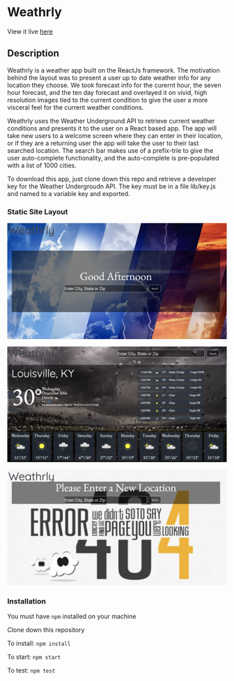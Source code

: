 # Weathrly

View it live [here](http://weathrly-pm.surge.sh/)

## Description

Weathrly is a weather app built on the ReactJs framework. The motivation behind the layout was to present a user up to date weather info for any location they choose. We took forecast info for the curernt hour, the seven hour forecast, and the ten day forecast and overlayed it on vivid, high resolution images tied to the current condition to give the user a more visceral feel for the current weather conditions. 

Weathrly uses the Weather Underground API to retrieve current weather conditions and presents it to the user on a React based app. The app will take new users to a welcome screen where they can enter in their location, or if they are a returning user the app will take the user to their last searched location. The search bar makes use of a prefix-trie to give the user auto-complete functionality, and the auto-complete is pre-populated with a list of 1000 cities. 

To download this app, just clone down this repo and retrieve a developer key for the Weather Undergroudn API. The key must be in a file lib/key.js and named to a variable key and exported.  

### Static Site Layout

![Desktop Welcome](images/readme-img/welcome-desktop-static.png)

![Desktop Main](images/readme-img/rain-mock.png)

![Desktop Error](images/readme-img/errorpage-static.png)

### Installation

You must have `npm` installed on your machine

Clone down this repository

To install:
`npm install`

To start: 
`npm start`

To test:
`npm test`
